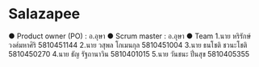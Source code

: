 # Salazapee

●	Product owner (PO) : อ.อุษา
●	Scrum master : อ.อุษา
●	Team 
1.นาย หริรักษ์ วงศ์มหาศิริ 5810451144
2.นาย วสุพล โกเมนกุล 5810451004
3.นาย ธนโชติ ชวนะโชติ 5810450270
4.นาย ธัญ รัฐถานาวิน 5810401015
5.นาย วันชนะ  ปิ่นสุข    5810405355
